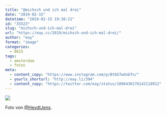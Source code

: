 ```yaml
---
title: "@michsch und ich mal drei"
date: "2019-02-15"
datetime: "2019-02-15 19:38:21"
id: "35523"
slug: "michsch-und-ich-mal-drei"
url: "https://eay.cc/2019/michsch-und-ich-mal-drei/"
author: "eay"
format: "image"
categories:
  - 0815
tags:
  - amsterdam
  - fotos
meta:
  - content_copy: "https://www.instagram.com/p/Bt6G7wUnbTn/"
  - yourls_shorturl: "http://eay.li/394"
  - content_copy: "https://twitter.com/eay/status/1096436176142118912"
---
```


[![](https://eay.cc/uploads/2019/3x-small.jpeg)](https://eay.cc/uploads/2019/3x.jpeg)

Foto von [@HeydtJens](https://twitter.com/HeydtJens).
